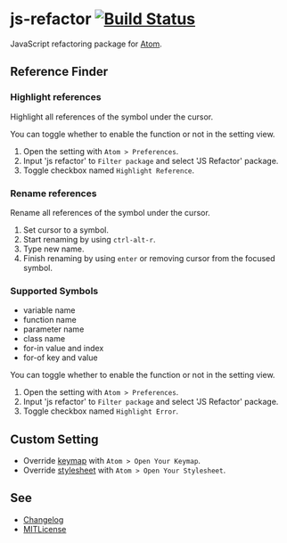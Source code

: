# js-refactor [![Build Status](https://travis-ci.org/minodisk/js-refactor.svg?branch=master)](https://travis-ci.org/minodisk/js-refactor)

JavaScript refactoring package for [Atom](https://atom.io/).

## Reference Finder

### Highlight references

Highlight all references of the symbol under the cursor.

<!-- ![capture_reference](https://cloud.githubusercontent.com/assets/514164/2929355/b4fe6d30-d788-11e3-88c3-e65c0046d3fc.gif) -->

You can toggle whether to enable the function or not in the setting view.

1. Open the setting with `Atom > Preferences`.
2. Input 'js refactor' to `Filter package` and select 'JS Refactor' package.
3. Toggle checkbox named `Highlight Reference`.

### Rename references

Rename all references of the symbol under the cursor.

<!-- ![capture_rename](https://cloud.githubusercontent.com/assets/514164/2929354/b4e848d4-d788-11e3-99c2-620f406d5e6f.gif) -->

1. Set cursor to a symbol.
2. Start renaming by using `ctrl-alt-r`.
3. Type new name.
4. Finish renaming by using `enter` or removing cursor from the focused symbol.

### Supported Symbols

* variable name
* function name
* parameter name
* class name
* for-in value and index
* for-of key and value

<!-- ## Highlight Compile Error (EXPERIMENTAL) -->

<!-- ![capture_error](https://cloud.githubusercontent.com/assets/514164/2936037/568a47d8-d841-11e3-84d4-76ba1a8f69b6.gif) -->

You can toggle whether to enable the function or not in the setting view.

1. Open the setting with `Atom > Preferences`.
2. Input 'js refactor' to `Filter package` and select 'JS Refactor' package.
3. Toggle checkbox named `Highlight Error`.

## Custom Setting

* Override [keymap](kaymaps/js-refactor.cson) with `Atom > Open Your Keymap`.
* Override [stylesheet](stylesheets/js-refactor.less) with `Atom > Open Your Stylesheet`.

## See

* [Changelog](CHANGELOG.md)
* [MITLicense](LICENSE)
